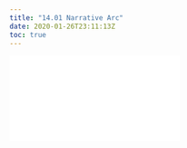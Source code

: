 ```yaml
---
title: "14.01 Narrative Arc"
date: 2020-01-26T23:11:13Z
toc: true
---
```


![Link to included file content](../../../../video/narrative-arc.md)
